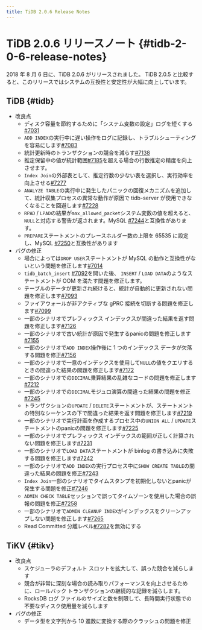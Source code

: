```yaml
---
title: TiDB 2.0.6 Release Notes
---
```


# TiDB 2.0.6 リリースノート {#tidb-2-0-6-release-notes}

2018 年 8 月 6 日に、TiDB 2.0.6 がリリースされました。 TiDB 2.0.5 と比較すると、このリリースではシステムの互換性と安定性が大幅に向上しています。

## TiDB {#tidb}

-   改良点
    -   ディスク容量を節約するために「システム変数の設定」ログを短くする[#7031](https://github.com/pingcap/tidb/pull/7031)
    -   `ADD INDEX`の実行中に遅い操作をログに記録し、トラブルシューティングを容易にします[#7083](https://github.com/pingcap/tidb/pull/7083)
    -   統計更新時のトランザクションの競合を減らす[#7138](https://github.com/pingcap/tidb/pull/7138)
    -   推定保留中の値が統計範囲[#7185](https://github.com/pingcap/tidb/pull/7185)を超える場合の行数推定の精度を向上させます。
    -   `Index Join`の外部表として、推定行数の少ない表を選択し、実行効率を向上させる[#7277](https://github.com/pingcap/tidb/pull/7277)
    -   `ANALYZE TABLE`の実行中に発生したパニックの回復メカニズムを追加して、統計収集プロセスの異常な動作が原因で tidb-server が使用できなくなることを回避します[#7228](https://github.com/pingcap/tidb/pull/7228)
    -   `RPAD` / `LPAD`の結果が`max_allowed_packet`システム変数の値を超えると、 `NULL`と対応する警告が返されます。MySQL [#7244](https://github.com/pingcap/tidb/pull/7244)と互換性があります。
    -   `PREPARE`ステートメントのプレースホルダー数の上限を 65535 に設定し、MySQL [#7250](https://github.com/pingcap/tidb/pull/7250)と互換性があります
-   バグの修正
    -   場合によっては`DROP USER`ステートメントが MySQL の動作と互換性がないという問題を修正します[#7014](https://github.com/pingcap/tidb/pull/7014)
    -   `tidb_batch_insert` [#7092](https://github.com/pingcap/tidb/pull/7092)を開いた後、 `INSERT` / `LOAD DATA`のようなステートメントが OOM を満たす問題を修正します。
    -   テーブルのデータが更新され続けると、統計が自動的に更新されない問題を修正します[#7093](https://github.com/pingcap/tidb/pull/7093)
    -   ファイアウォールが非アクティブな gPRC 接続を切断する問題を修正します[#7099](https://github.com/pingcap/tidb/pull/7099)
    -   一部のシナリオでプレフィックス インデックスが間違った結果を返す問題を修正します[#7126](https://github.com/pingcap/tidb/pull/7126)
    -   一部のシナリオで古い統計が原因で発生するpanicの問題を修正します[#7155](https://github.com/pingcap/tidb/pull/7155)
    -   一部のシナリオで`ADD INDEX`操作後に 1 つのインデックス データが欠落する問題を修正[#7156](https://github.com/pingcap/tidb/pull/7156)
    -   一部のシナリオで一意のインデックスを使用して`NULL`の値をクエリするときの間違った結果の問題を修正します[#7172](https://github.com/pingcap/tidb/pull/7172)
    -   一部のシナリオでの`DECIMAL`乗算結果の乱雑なコードの問題を修正します[#7212](https://github.com/pingcap/tidb/pull/7212)
    -   一部のシナリオでの`DECIMAL`モジュロ演算の間違った結果の問題を修正[#7245](https://github.com/pingcap/tidb/pull/7245)
    -   トランザクションの`UPDATE` / `DELETE`ステートメントが、ステートメントの特別なシーケンスの下で間違った結果を返す問題を修正します[#7219](https://github.com/pingcap/tidb/pull/7219)
    -   一部のシナリオで実行計画を作成するプロセス中の`UNION ALL` / `UPDATE`ステートメントのpanicの問題を修正します[#7225](https://github.com/pingcap/tidb/pull/7225)
    -   一部のシナリオでプレフィックス インデックスの範囲が正しく計算されない問題を修正します[#7231](https://github.com/pingcap/tidb/pull/7231)
    -   一部のシナリオで`LOAD DATA`ステートメントが binlog の書き込みに失敗する問題を修正します[#7242](https://github.com/pingcap/tidb/pull/7242)
    -   一部のシナリオで`ADD INDEX`の実行プロセス中に`SHOW CREATE TABLE`の間違った結果の問題を修正[#7243](https://github.com/pingcap/tidb/pull/7243)
    -   `Index Join`一部のシナリオでタイムスタンプを初期化しないとpanicが発生する問題を修正[#7246](https://github.com/pingcap/tidb/pull/7246)
    -   `ADMIN CHECK TABLE`セッションで誤ってタイムゾーンを使用した場合の誤報の問題を修正[#7258](https://github.com/pingcap/tidb/pull/7258)
    -   一部のシナリオで`ADMIN CLEANUP INDEX`がインデックスをクリーンアップしない問題を修正します[#7265](https://github.com/pingcap/tidb/pull/7265)
    -   Read Committed 分離レベル[#7282](https://github.com/pingcap/tidb/pull/7282)を無効にする

## TiKV {#tikv}

-   改良点
    -   スケジューラのデフォルト スロットを拡大して、誤った競合を減らします
    -   競合が非常に深刻な場合の読み取りパフォーマンスを向上させるために、ロールバック トランザクションの継続的な記録を減らします。
    -   RocksDB ログ ファイルのサイズと数を制限して、長時間実行状態での不要なディスク使用量を減らします
-   バグの修正
    -   データ型を文字列から 10 進数に変換する際のクラッシュの問題を修正
